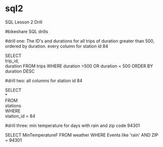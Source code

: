 # sql2
SQL Lesson 2 Drill

#bikeshare SQL drills 

#drill one: The ID's and durations for all trips of duration greater than 500, ordered by duration. every column for station id 84

SELECT\
	trip_id,\
	duration
FROM
    trips
WHERE
    duration >500 OR 
	duration = 500
ORDER BY duration DESC

#drill two: all columns for station id 84

SELECT  
    *  
FROM  
    stations  
WHERE  
    station_id = 84  

#drill three: min temperature for days with rain and zip code 94301

SELECT 
     MinTemperatureF
FROM 
    weather
WHERE 
    Events like 'rain' AND 
	ZIP = 94301
